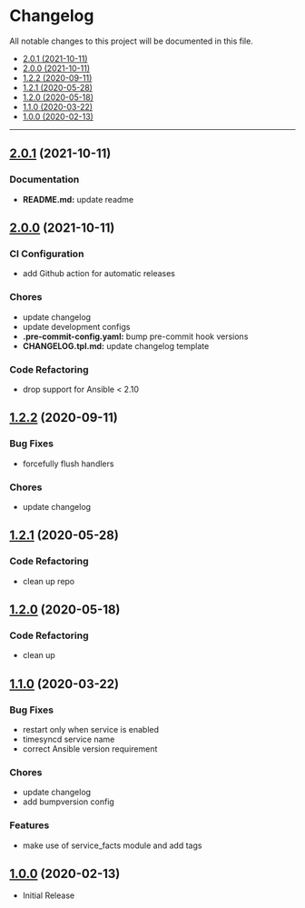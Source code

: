# Changelog

All notable changes to this project will be documented in this file.

- [2.0.1 (2021-10-11)](#201-2021-10-11)
- [2.0.0 (2021-10-11)](#200-2021-10-11)
- [1.2.2 (2020-09-11)](#122-2020-09-11)
- [1.2.1 (2020-05-28)](#121-2020-05-28)
- [1.2.0 (2020-05-18)](#120-2020-05-18)
- [1.1.0 (2020-03-22)](#110-2020-03-22)
- [1.0.0 (2020-02-13)](#100-2020-02-13)

---

<a name="2.0.1"></a>
## [2.0.1](https://github.com/aisbergg/ansible-role-chrony/compare/v2.0.0...v2.0.1) (2021-10-11)

### Documentation

- **README.md:** update readme


<a name="2.0.0"></a>
## [2.0.0](https://github.com/aisbergg/ansible-role-chrony/compare/v1.2.2...v2.0.0) (2021-10-11)

### CI Configuration

- add Github action for automatic releases

### Chores

- update changelog
- update development configs
- **.pre-commit-config.yaml:** bump pre-commit hook versions
- **CHANGELOG.tpl.md:** update changelog template

### Code Refactoring

- drop support for Ansible < 2.10


<a name="1.2.2"></a>
## [1.2.2](https://github.com/aisbergg/ansible-role-chrony/compare/v1.2.1...v1.2.2) (2020-09-11)

### Bug Fixes

- forcefully flush handlers

### Chores

- update changelog


<a name="1.2.1"></a>
## [1.2.1](https://github.com/aisbergg/ansible-role-chrony/compare/v1.2.0...v1.2.1) (2020-05-28)

### Code Refactoring

- clean up repo


<a name="1.2.0"></a>
## [1.2.0](https://github.com/aisbergg/ansible-role-chrony/compare/v1.1.0...v1.2.0) (2020-05-18)

### Code Refactoring

- clean up


<a name="1.1.0"></a>
## [1.1.0](https://github.com/aisbergg/ansible-role-chrony/compare/v1.0.0...v1.1.0) (2020-03-22)

### Bug Fixes

- restart only when service is enabled
- timesyncd service name
- correct Ansible version requirement

### Chores

- update changelog
- add bumpversion config

### Features

- make use of service_facts module and add tags


<a name="1.0.0"></a>
## [1.0.0]() (2020-02-13)

- Initial Release
